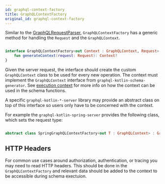 ```yaml
---
id: graphql-context-factory
title: GraphQLContextFactory
original_id: graphql-context-factory
---
```

Similar to the [GraphQLRequestParser](./graphql-request-parser.md), `GraphQLContextFactory` has a generic method for handling the `Request` and the `GraphQLContext`.

```kotlin

interface GraphQLContextFactory<out Context : GraphQLContext, Request> {
    fun generateContext(request: Request): Context?
}

```

Given the server request, the interface should create the custom `GraphQLContext` class to be used for every new operation.
The context must implement the `GraphQLContext` interface from `graphql-kotlin-schema-generator`.
See [execution context](../schema-generator/execution/contextual-data.md) for more info on how the context can be used in the schema functions.

A specific `graphql-kotlin-*-server` library may provide an abstract class on top of this interface so users only have to be concerned with the context.

For example the `graphql-kotlin-spring-server` provides the following class, which sets the request type:

```kotlin

abstract class SpringGraphQLContextFactory<out T : GraphQLContext> : GraphQLContextFactory<T, ServerRequest>

```

## HTTP Headers

For common use cases around authorization, authentication, or tracing you may need to read HTTP headers.
This should be done in the `GraphQLContextFactory` and relevant data should be added to the context to be accessible during schema exectuion.

